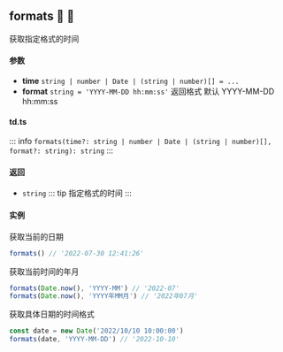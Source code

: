 ## formats :tada: :100: 
获取指定格式的时间
#### 参数 
- **time** `string | number | Date | (string | number)[] = ...`  
- **format** `string = 'YYYY-MM-DD hh:mm:ss'` 返回格式 默认 YYYY-MM-DD hh:mm:ss
 
#### td.ts
::: info
`formats(time?: string | number | Date | (string | number)[], format?: string): string`
:::
#### 返回 
- `string` 
::: tip
指定格式的时间
:::
#### 实例 
获取当前的日期


```ts
formats() // '2022-07-30 12:41:26'
```
获取当前时间的年月


```ts
formats(Date.now(), 'YYYY-MM') // '2022-07'
formats(Date.now(), 'YYYY年MM月') // '2022年07月'
```
获取具体日期的时间格式


```ts
const date = new Date('2022/10/10 10:00:00')
formats(date, 'YYYY-MM-DD') // '2022-10-10'
```
